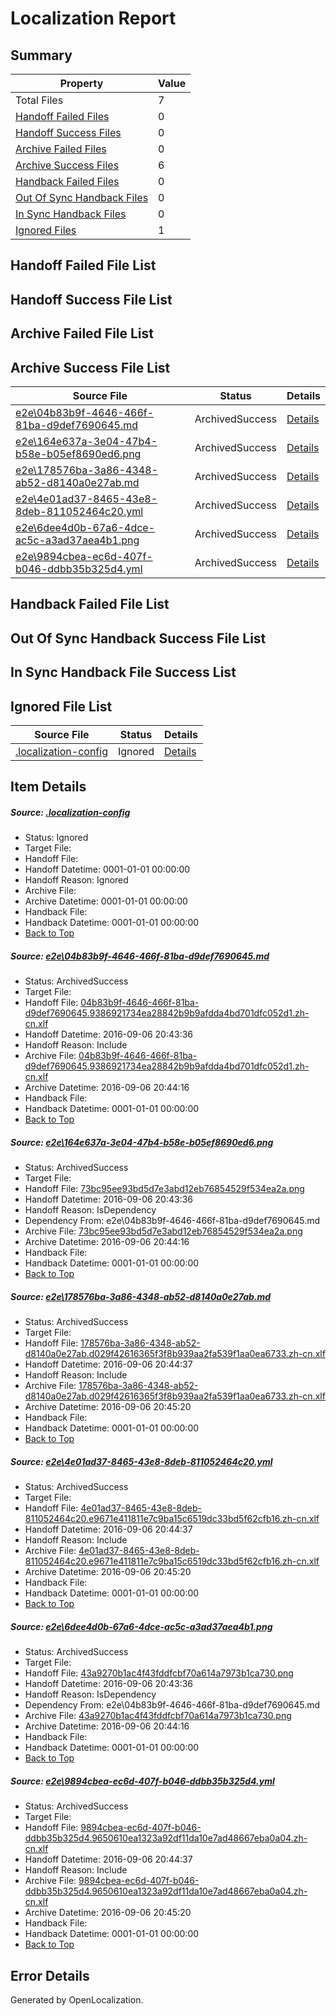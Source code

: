 # <a name='report-top'></a> Localization Report

## Summary
 Property | Value 
 -------- | ----- 
 Total Files | 7
[ Handoff Failed Files ](#handoff-failed-list)| 0
[ Handoff Success Files ](#handoff-success-list)| 0
[ Archive Failed Files ](#archive-failed-list)| 0
[ Archive Success Files ](#archive-success-list)| 6
[ Handback Failed Files ](#handback-failed-list)| 0
[ Out Of Sync Handback Files ](#outofsync-handback-success-list)| 0
[ In Sync Handback Files ](#insync-handback-success-list)| 0
[ Ignored Files ](#ignored-list)| 1

## <a name='handoff-failed-list'></a> Handoff Failed File List

## <a name='handoff-success-list'></a> Handoff Success File List

## <a name='archive-failed-list'></a> Archive Failed File List

## <a name='archive-success-list'></a> Archive Success File List
 Source File | Status | Details 
 ----------- | ------ | ------- 
 [e2e\04b83b9f-4646-466f-81ba-d9def7690645.md](https://github.com/OpenLocalizationTestOrg/ol-test0/blob/5d2956f6a4ee03e87ff5344e9eeaca196d5e6b26/e2e/04b83b9f-4646-466f-81ba-d9def7690645.md) | ArchivedSuccess | [Details](#fc98b2e9d9aa9217687335801a3923861c43c2911)
 [e2e\164e637a-3e04-47b4-b58e-b05ef8690ed6.png](https://github.com/OpenLocalizationTestOrg/ol-test0/blob/5d2956f6a4ee03e87ff5344e9eeaca196d5e6b26/e2e/164e637a-3e04-47b4-b58e-b05ef8690ed6.png) | ArchivedSuccess | [Details](#73bc95ee93bd5d7e3abd12eb76854529f534ea2a2)
 [e2e\178576ba-3a86-4348-ab52-d8140a0e27ab.md](https://github.com/OpenLocalizationTestOrg/ol-test0/blob/ecc43a9ed358c2b38ea0a069f785ea5297c2332a/e2e/178576ba-3a86-4348-ab52-d8140a0e27ab.md) | ArchivedSuccess | [Details](#adc16c584d90902b9ffbedf971b64e489a24c9893)
 [e2e\4e01ad37-8465-43e8-8deb-811052464c20.yml](https://github.com/OpenLocalizationTestOrg/ol-test0/blob/ecc43a9ed358c2b38ea0a069f785ea5297c2332a/e2e/4e01ad37-8465-43e8-8deb-811052464c20.yml) | ArchivedSuccess | [Details](#207e3d9bd4665d98746c57814846ccee3f832b834)
 [e2e\6dee4d0b-67a6-4dce-ac5c-a3ad37aea4b1.png](https://github.com/OpenLocalizationTestOrg/ol-test0/blob/5d2956f6a4ee03e87ff5344e9eeaca196d5e6b26/e2e/6dee4d0b-67a6-4dce-ac5c-a3ad37aea4b1.png) | ArchivedSuccess | [Details](#43a9270b1ac4f43fddfcbf70a614a7973b1ca7305)
 [e2e\9894cbea-ec6d-407f-b046-ddbb35b325d4.yml](https://github.com/OpenLocalizationTestOrg/ol-test0/blob/ecc43a9ed358c2b38ea0a069f785ea5297c2332a/e2e/9894cbea-ec6d-407f-b046-ddbb35b325d4.yml) | ArchivedSuccess | [Details](#4f13377c6dc9682e77f9ea4accd73e656f9a77526)

## <a name='handback-failed-list'></a> Handback Failed File List

## <a name='outofsync-handback-success-list'></a> Out Of Sync Handback Success File List

## <a name='insync-handback-success-list'></a> In Sync Handback File Success List

## <a name='ignored-list'></a> Ignored File List
 Source File | Status | Details 
 ----------- | ------ | ------- 
 [.localization-config](https://github.com/OpenLocalizationTestOrg/ol-test0/blob/ecc43a9ed358c2b38ea0a069f785ea5297c2332a/.localization-config) | Ignored | [Details](#3d4f252ac210baf56311d7e97dcc2db10974dbd20)

## Item Details
##### <a name='3d4f252ac210baf56311d7e97dcc2db10974dbd20'></a> Source: [.localization-config](https://github.com/OpenLocalizationTestOrg/ol-test0/blob/ecc43a9ed358c2b38ea0a069f785ea5297c2332a/.localization-config)
* Status: Ignored
* Target File: 
* Handoff File: 
* Handoff Datetime: 0001-01-01 00:00:00
* Handoff Reason: Ignored
* Archive File: 
* Archive Datetime: 0001-01-01 00:00:00
* Handback File: 
* Handback Datetime: 0001-01-01 00:00:00
* [Back to Top](#report-top)

##### <a name='fc98b2e9d9aa9217687335801a3923861c43c2911'></a> Source: [e2e\04b83b9f-4646-466f-81ba-d9def7690645.md](https://github.com/OpenLocalizationTestOrg/ol-test0/blob/5d2956f6a4ee03e87ff5344e9eeaca196d5e6b26/e2e/04b83b9f-4646-466f-81ba-d9def7690645.md)
* Status: ArchivedSuccess
* Target File: 
* Handoff File: [04b83b9f-4646-466f-81ba-d9def7690645.9386921734ea28842b9b9afdda4bd701dfc052d1.zh-cn.xlf](https://github.com/OpenLocalizationTestOrg/ol-test0-handoff/blob/298d8b9796e55da7a0ea74f56eab7c02104d480e/ol-handoff/OpenLocalizationTestOrg/ol-test0-zhcn/ci/ht/04b83b9f-4646-466f-81ba-d9def7690645.9386921734ea28842b9b9afdda4bd701dfc052d1.zh-cn.xlf)
* Handoff Datetime: 2016-09-06 20:43:36
* Handoff Reason: Include
* Archive File: [04b83b9f-4646-466f-81ba-d9def7690645.9386921734ea28842b9b9afdda4bd701dfc052d1.zh-cn.xlf](https://github.com/OpenLocalizationTestOrg/ol-test0-handoff/blob/2aaf58040185cadf357ba6b2ccf7a2dea02e74ec/ol-archive/OpenLocalizationTestOrg/ol-test0-zhcn/ci/ht/04b83b9f-4646-466f-81ba-d9def7690645.9386921734ea28842b9b9afdda4bd701dfc052d1.zh-cn.xlf)
* Archive Datetime: 2016-09-06 20:44:16
* Handback File: 
* Handback Datetime: 0001-01-01 00:00:00
* [Back to Top](#report-top)

##### <a name='73bc95ee93bd5d7e3abd12eb76854529f534ea2a2'></a> Source: [e2e\164e637a-3e04-47b4-b58e-b05ef8690ed6.png](https://github.com/OpenLocalizationTestOrg/ol-test0/blob/5d2956f6a4ee03e87ff5344e9eeaca196d5e6b26/e2e/164e637a-3e04-47b4-b58e-b05ef8690ed6.png)
* Status: ArchivedSuccess
* Target File: 
* Handoff File: [73bc95ee93bd5d7e3abd12eb76854529f534ea2a.png](https://github.com/OpenLocalizationTestOrg/ol-test0-handoff/blob/298d8b9796e55da7a0ea74f56eab7c02104d480e/ol-handoff/OpenLocalizationTestOrg/ol-test0-zhcn/ci/ht/73bc95ee93bd5d7e3abd12eb76854529f534ea2a.png)
* Handoff Datetime: 2016-09-06 20:43:36
* Handoff Reason: IsDependency
* Dependency From: e2e\04b83b9f-4646-466f-81ba-d9def7690645.md
* Archive File: [73bc95ee93bd5d7e3abd12eb76854529f534ea2a.png](https://github.com/OpenLocalizationTestOrg/ol-test0-handoff/blob/2aaf58040185cadf357ba6b2ccf7a2dea02e74ec/ol-archive/OpenLocalizationTestOrg/ol-test0-zhcn/ci/ht/73bc95ee93bd5d7e3abd12eb76854529f534ea2a.png)
* Archive Datetime: 2016-09-06 20:44:16
* Handback File: 
* Handback Datetime: 0001-01-01 00:00:00
* [Back to Top](#report-top)

##### <a name='adc16c584d90902b9ffbedf971b64e489a24c9893'></a> Source: [e2e\178576ba-3a86-4348-ab52-d8140a0e27ab.md](https://github.com/OpenLocalizationTestOrg/ol-test0/blob/ecc43a9ed358c2b38ea0a069f785ea5297c2332a/e2e/178576ba-3a86-4348-ab52-d8140a0e27ab.md)
* Status: ArchivedSuccess
* Target File: 
* Handoff File: [178576ba-3a86-4348-ab52-d8140a0e27ab.d029f42616365f3f8b939aa2fa539f1aa0ea6733.zh-cn.xlf](https://github.com/OpenLocalizationTestOrg/ol-test0-handoff/blob/bbd01e086ae7dae342b1f095103c4b541d27f71c/ol-handoff/OpenLocalizationTestOrg/ol-test0-zhcn/ci/ht/178576ba-3a86-4348-ab52-d8140a0e27ab.d029f42616365f3f8b939aa2fa539f1aa0ea6733.zh-cn.xlf)
* Handoff Datetime: 2016-09-06 20:44:37
* Handoff Reason: Include
* Archive File: [178576ba-3a86-4348-ab52-d8140a0e27ab.d029f42616365f3f8b939aa2fa539f1aa0ea6733.zh-cn.xlf](https://github.com/OpenLocalizationTestOrg/ol-test0-handoff/blob/09969b15f21ad01bfb6a442374b7469e474add0e/ol-archive/OpenLocalizationTestOrg/ol-test0-zhcn/ci/ht/178576ba-3a86-4348-ab52-d8140a0e27ab.d029f42616365f3f8b939aa2fa539f1aa0ea6733.zh-cn.xlf)
* Archive Datetime: 2016-09-06 20:45:20
* Handback File: 
* Handback Datetime: 0001-01-01 00:00:00
* [Back to Top](#report-top)

##### <a name='207e3d9bd4665d98746c57814846ccee3f832b834'></a> Source: [e2e\4e01ad37-8465-43e8-8deb-811052464c20.yml](https://github.com/OpenLocalizationTestOrg/ol-test0/blob/ecc43a9ed358c2b38ea0a069f785ea5297c2332a/e2e/4e01ad37-8465-43e8-8deb-811052464c20.yml)
* Status: ArchivedSuccess
* Target File: 
* Handoff File: [4e01ad37-8465-43e8-8deb-811052464c20.e9671e411811e7c9ba15c6519dc33bd5f62cfb16.zh-cn.xlf](https://github.com/OpenLocalizationTestOrg/ol-test0-handoff/blob/bbd01e086ae7dae342b1f095103c4b541d27f71c/ol-handoff/OpenLocalizationTestOrg/ol-test0-zhcn/ci/ht/4e01ad37-8465-43e8-8deb-811052464c20.e9671e411811e7c9ba15c6519dc33bd5f62cfb16.zh-cn.xlf)
* Handoff Datetime: 2016-09-06 20:44:37
* Handoff Reason: Include
* Archive File: [4e01ad37-8465-43e8-8deb-811052464c20.e9671e411811e7c9ba15c6519dc33bd5f62cfb16.zh-cn.xlf](https://github.com/OpenLocalizationTestOrg/ol-test0-handoff/blob/09969b15f21ad01bfb6a442374b7469e474add0e/ol-archive/OpenLocalizationTestOrg/ol-test0-zhcn/ci/ht/4e01ad37-8465-43e8-8deb-811052464c20.e9671e411811e7c9ba15c6519dc33bd5f62cfb16.zh-cn.xlf)
* Archive Datetime: 2016-09-06 20:45:20
* Handback File: 
* Handback Datetime: 0001-01-01 00:00:00
* [Back to Top](#report-top)

##### <a name='43a9270b1ac4f43fddfcbf70a614a7973b1ca7305'></a> Source: [e2e\6dee4d0b-67a6-4dce-ac5c-a3ad37aea4b1.png](https://github.com/OpenLocalizationTestOrg/ol-test0/blob/5d2956f6a4ee03e87ff5344e9eeaca196d5e6b26/e2e/6dee4d0b-67a6-4dce-ac5c-a3ad37aea4b1.png)
* Status: ArchivedSuccess
* Target File: 
* Handoff File: [43a9270b1ac4f43fddfcbf70a614a7973b1ca730.png](https://github.com/OpenLocalizationTestOrg/ol-test0-handoff/blob/298d8b9796e55da7a0ea74f56eab7c02104d480e/ol-handoff/OpenLocalizationTestOrg/ol-test0-zhcn/ci/ht/43a9270b1ac4f43fddfcbf70a614a7973b1ca730.png)
* Handoff Datetime: 2016-09-06 20:43:36
* Handoff Reason: IsDependency
* Dependency From: e2e\04b83b9f-4646-466f-81ba-d9def7690645.md
* Archive File: [43a9270b1ac4f43fddfcbf70a614a7973b1ca730.png](https://github.com/OpenLocalizationTestOrg/ol-test0-handoff/blob/2aaf58040185cadf357ba6b2ccf7a2dea02e74ec/ol-archive/OpenLocalizationTestOrg/ol-test0-zhcn/ci/ht/43a9270b1ac4f43fddfcbf70a614a7973b1ca730.png)
* Archive Datetime: 2016-09-06 20:44:16
* Handback File: 
* Handback Datetime: 0001-01-01 00:00:00
* [Back to Top](#report-top)

##### <a name='4f13377c6dc9682e77f9ea4accd73e656f9a77526'></a> Source: [e2e\9894cbea-ec6d-407f-b046-ddbb35b325d4.yml](https://github.com/OpenLocalizationTestOrg/ol-test0/blob/ecc43a9ed358c2b38ea0a069f785ea5297c2332a/e2e/9894cbea-ec6d-407f-b046-ddbb35b325d4.yml)
* Status: ArchivedSuccess
* Target File: 
* Handoff File: [9894cbea-ec6d-407f-b046-ddbb35b325d4.9650610ea1323a92df11da10e7ad48667eba0a04.zh-cn.xlf](https://github.com/OpenLocalizationTestOrg/ol-test0-handoff/blob/bbd01e086ae7dae342b1f095103c4b541d27f71c/ol-handoff/OpenLocalizationTestOrg/ol-test0-zhcn/ci/ht/9894cbea-ec6d-407f-b046-ddbb35b325d4.9650610ea1323a92df11da10e7ad48667eba0a04.zh-cn.xlf)
* Handoff Datetime: 2016-09-06 20:44:37
* Handoff Reason: Include
* Archive File: [9894cbea-ec6d-407f-b046-ddbb35b325d4.9650610ea1323a92df11da10e7ad48667eba0a04.zh-cn.xlf](https://github.com/OpenLocalizationTestOrg/ol-test0-handoff/blob/09969b15f21ad01bfb6a442374b7469e474add0e/ol-archive/OpenLocalizationTestOrg/ol-test0-zhcn/ci/ht/9894cbea-ec6d-407f-b046-ddbb35b325d4.9650610ea1323a92df11da10e7ad48667eba0a04.zh-cn.xlf)
* Archive Datetime: 2016-09-06 20:45:20
* Handback File: 
* Handback Datetime: 0001-01-01 00:00:00
* [Back to Top](#report-top)


## Error Details

Generated by OpenLocalization.
